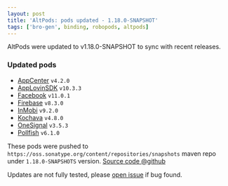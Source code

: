 ```yaml
---
layout: post
title: 'AltPods: pods updated - 1.18.0-SNAPSHOT'
tags: ['bro-gen', binding, robopods, altpods]
---
```

AltPods were updated to v1.18.0-SNAPSHOT to sync with recent releases.

### Updated pods
- [AppCenter](https://github.com/dkimitsa/robovm-robopods/tree/alt/appcenter) `v4.2.0`
- [AppLovinSDK](https://github.com/dkimitsa/robovm-robopods/tree/alt/applovinsdk) `v10.3.3`
- [Facebook](https://github.com/dkimitsa/robovm-robopods/tree/alt/facebook) `v11.0.1`
- [Firebase](https://github.com/dkimitsa/robovm-robopods/tree/alt/firebase) `v8.3.0`
- [InMobi](https://github.com/dkimitsa/robovm-robopods/blob/alt/inmobi) `v9.2.0`
- [Kochava](https://github.com/dkimitsa/robovm-robopods/tree/alt/kochava) `v4.8.0`
- [OneSignal](https://github.com/dkimitsa/robovm-robopods/tree/alt/onesignal) `v3.5.3`
- [Pollfish](https://github.com/dkimitsa/robovm-robopods/tree/alt/pollfish) `v6.1.0`


These pods were pushed to `https://oss.sonatype.org/content/repositories/snapshots` maven repo under `1.18.0-SNAPSHOTS` version.
[Source code @github](https://github.com/dkimitsa/robovm-robopods)

Updates are not fully tested, please [open issue](https://github.com/dkimitsa/robovm-robopods/issues/new) if bug found.
